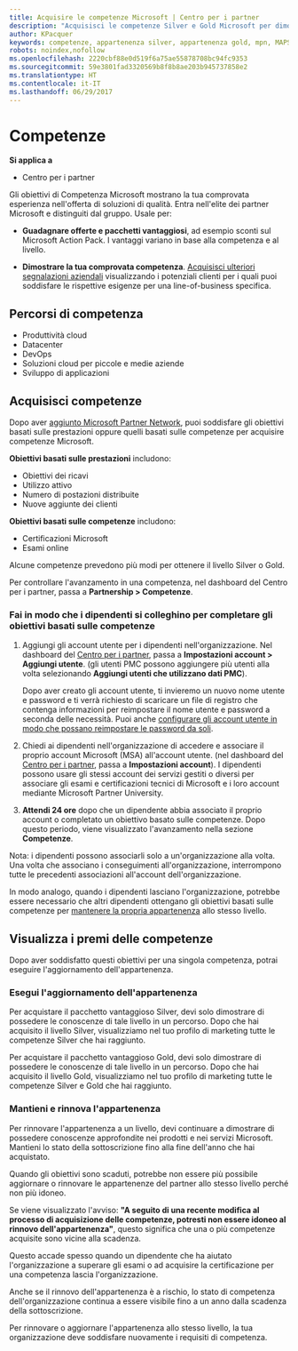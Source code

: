 ```yaml
---
title: Acquisire le competenze Microsoft | Centro per i partner
description: "Acquisisci le competenze Silver e Gold Microsoft per dimostrare la tua comprovata esperienza nell'offerta di soluzioni di qualità in un'area di business specializzata"
author: KPacquer
keywords: competenze, appartenenza silver, appartenenza gold, mpn, MAPS, competenza
robots: noindex,nofollow
ms.openlocfilehash: 2220cbf88e0d519f6a75ae55878708bc94fc9353
ms.sourcegitcommit: 59e3801fad3320569b8f8b8ae203b945737858e2
ms.translationtype: HT
ms.contentlocale: it-IT
ms.lasthandoff: 06/29/2017
---
```

# <a name="competencies"></a>Competenze

**Si applica a**
-  Centro per i partner

Gli obiettivi di Competenza Microsoft mostrano la tua comprovata esperienza nell'offerta di soluzioni di qualità. Entra nell'elite dei partner Microsoft e distinguiti dal gruppo. Usale per: 

*  **Guadagnare offerte e pacchetti vantaggiosi**, ad esempio sconti sul Microsoft Action Pack. I vantaggi variano in base alla competenza e al livello. 

*  **Dimostrare la tua comprovata competenza**. [Acquisisci ulteriori segnalazioni aziendali](referrals.md) visualizzando i potenziali clienti per i quali puoi soddisfare le rispettive esigenze per una line-of-business specifica.

## <a href="" id="attainment_paths"></a> Percorsi di competenza

- Produttività cloud
- Datacenter
- DevOps
- Soluzioni cloud per piccole e medie aziende
- Sviluppo di applicazioni

## <a name="earn-competencies"></a>Acquisisci competenze

Dopo aver [aggiunto Microsoft Partner Network](manage-your-partner-network-membership.md), puoi soddisfare gli obiettivi basati sulle prestazioni oppure quelli basati sulle competenze per acquisire competenze Microsoft. 

**Obiettivi basati sulle prestazioni** includono: 
* Obiettivi dei ricavi
* Utilizzo attivo
* Numero di postazioni distribuite
* Nuove aggiunte dei clienti

**Obiettivi basati sulle competenze** includono: 
* Certificazioni Microsoft
* Esami online 

Alcune competenze prevedono più modi per ottenere il livello Silver o Gold.

Per controllare l'avanzamento in una competenza, nel dashboard del Centro per i partner, passa a **Partnership > Competenze**. 

### <a href="" id="associating_achievements"></a>Fai in modo che i dipendenti si colleghino per completare gli obiettivi basati sulle competenze

1.  Aggiungi gli account utente per i dipendenti nell'organizzazione. Nel dashboard del [Centro per i partner](http://partnercenter.microsoft.com), passa a **Impostazioni account > Aggiungi utente**. (gli utenti PMC possono aggiungere più utenti alla volta selezionando **Aggiungi utenti che utilizzano dati PMC**).

    Dopo aver creato gli account utente, ti invieremo un nuovo nome utente e password e ti verrà richiesto di scaricare un file di registro che contenga informazioni per reimpostare il nome utente e password a seconda delle necessità. Puoi anche [configurare gli account utente in modo che possano reimpostare le password da soli](https://docs.microsoft.com/en-us/azure/active-directory/active-directory-passwords-getting-started).

2. Chiedi ai dipendenti nell'organizzazione di accedere e associare il proprio account Microsoft (MSA) all'account utente. (nel dashboard del [Centro per i partner](http://partnercenter.microsoft.com), passa a **Impostazioni account**). I dipendenti possono usare gli stessi account dei servizi gestiti o diversi per associare gli esami e certificazioni tecnici di Microsoft e i loro account mediante Microsoft Partner University.

3.  **Attendi 24 ore** dopo che un dipendente abbia associato il proprio account o completato un obiettivo basato sulle competenze. Dopo questo periodo, viene visualizzato l'avanzamento nella sezione **Competenze**.

Nota: i dipendenti possono associarli solo a un'organizzazione alla volta. Una volta che associano i conseguimenti all'organizzazione, interrompono tutte le precedenti associazioni all'account dell'organizzazione.

In modo analogo, quando i dipendenti lasciano l'organizzazione, potrebbe essere necessario che altri dipendenti ottengano gli obiettivi basati sulle competenze per [mantenere la propria appartenenza](#maintaining_membership) allo stesso livello.

## <a name="display-your-competency-awards"></a>Visualizza i premi delle competenze

Dopo aver soddisfatto questi obiettivi per una singola competenza, potrai eseguire l'aggiornamento dell'appartenenza.

### <a name="upgrade-your-membership"></a>Esegui l'aggiornamento dell'appartenenza

Per acquistare il pacchetto vantaggioso Silver, devi solo dimostrare di possedere le conoscenze di tale livello in un percorso. Dopo che hai acquisito il livello Silver, visualizziamo nel tuo profilo di marketing tutte le competenze Silver che hai raggiunto. 

Per acquistare il pacchetto vantaggioso Gold, devi solo dimostrare di possedere le conoscenze di tale livello in un percorso. Dopo che hai acquisito il livello Gold, visualizziamo nel tuo profilo di marketing tutte le competenze Silver e Gold che hai raggiunto. 

### <a href="" id="#maintain_membership"></a> Mantieni e rinnova l'appartenenza

Per rinnovare l'appartenenza a un livello, devi continuare a dimostrare di possedere conoscenze approfondite nei prodotti e nei servizi Microsoft. Mantieni lo stato della sottoscrizione fino alla fine dell'anno che hai acquistato.

Quando gli obiettivi sono scaduti, potrebbe non essere più possibile aggiornare o rinnovare le appartenenze del partner allo stesso livello perché non più idoneo. 

Se viene visualizzato l'avviso: **"A seguito di una recente modifica al processo di acquisizione delle competenze, potresti non essere idoneo al rinnovo dell'appartenenza"**, questo significa che una o più competenze acquisite sono vicine alla scadenza. 

Questo accade spesso quando un dipendente che ha aiutato l'organizzazione a superare gli esami o ad acquisire la certificazione per una competenza lascia l'organizzazione. 

Anche se il rinnovo dell'appartenenza è a rischio, lo stato di competenza dell'organizzazione continua a essere visibile fino a un anno dalla scadenza della sottoscrizione.

Per rinnovare o aggiornare l'appartenenza allo stesso livello, la tua organizzazione deve soddisfare nuovamente i requisiti di competenza.

